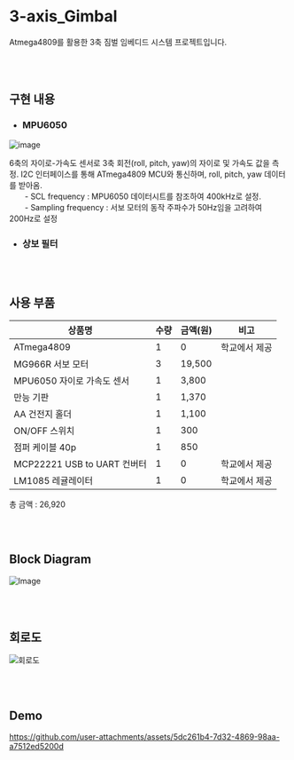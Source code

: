 # 3-axis_Gimbal
Atmega4809를 활용한 3축 짐벌 임베디드 시스템 프로젝트입니다.

<br/><br/>

## 구현 내용

+ ### MPU6050

![image](https://github.com/user-attachments/assets/fd4315e0-d639-4202-957e-786e02ee7be6)

6축의 자이로-가속도 센서로  3축 회전(roll, pitch, yaw)의 자이로 및 가속도 값을 측정. I2C 인터페이스를 통해 ATmega4809 MCU와 통신하며, roll, pitch, yaw 데이터를 받아옴. 
<br/>
  - SCL frequency : MPU6050 데이터시트를 참조하여 400kHz로 설정.
<br/>
   - Sampling frequency : 서보 모터의 동작 주파수가 50Hz임을 고려하여 200Hz로 설정


+ ### 상보 필터



<br/><br/>


## 사용 부품

| 상품명       | 수량 | 금액(원) | 비고     |
|-------------|------|--------|---------|
| ATmega4809  | 1    | 0   | 학교에서 제공    |
| MG966R 서보 모터  | 3    | 19,500      |   |
| MPU6050 자이로 가속도 센서  | 1    | 3,800      |   |
| 만능 기판  | 1    | 1,370      |   |
| AA 건전지 홀더  | 1    | 1,100      |   |
| ON/OFF 스위치  | 1    | 300     |   |
| 점퍼 케이블 40p  | 1    | 850      |   |
| MCP22221 USB to UART 컨버터  | 1    | 0      | 학교에서 제공  |
| LM1085 레귤레이터  | 1    | 0      | 학교에서 제공  |

총 금액 : 26,920

<br/><br/>

## Block Diagram

![Image](https://github.com/user-attachments/assets/e93b685f-9f1d-4041-94fe-b9ae50016de8)

<br/><br/>

## 회로도

![회로도](https://github.com/user-attachments/assets/56cd2202-b614-4b39-abbf-1b404bf69390)


<br/><br/>


## Demo


https://github.com/user-attachments/assets/5dc261b4-7d32-4869-98aa-a7512ed5200d

